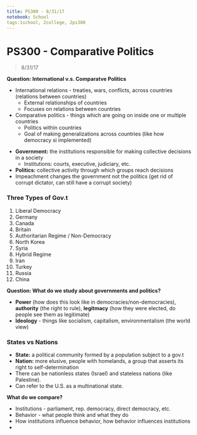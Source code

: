```yaml
---
title: PS300 - 8/31/17
notebook: School
tags:1school, 2college, 2ps300
---
```


# PS300 - Comparative Politics
> 8/31/17

**Question: International v.s. Comparatve Politics** 

- International relations - treaties, wars, conflicts, across countries (relations between countries)
  + External relationships of countries
  + Focuses on relations between countries 
- Comparative politics - things which are going on inside one or multiple countries
  + Politics within countries
  + Goal of making generalizations across countries (like how democracy si implemented)

* **Government:** the institutions responsible for making collective decisions in a society
  - Institutions: courts, executive, judiciary, etc.
* **Politics:** collective activity through which groups reach decisions
* Impeachment changes the government not the politics (get rid of corrupt dictator, can still have a corrupt society)

### Three Types of Gov.t
1. Liberal Democracy
  1. Germany
  2. Canada
  3. Britain
2. Authoritarian Regime / Non-Democracy
  1. North Korea
  2. Syria 
3. Hybrid Regime
  1. Iran
  2. Turkey
  3. Russia  
  4. China

**Question: What do we study about governments and politics?** 

* **Power** (how does this look like in democracies/non-democracies), **authority** (the right to rule), **legitmacy** (how they were elected, do people see them as legitimate)
* **Ideology** - things like socialism, capitalism, environmentalism (the world view)

### States vs Nations

* **State:** a political community formed by a population subject to a gov.t
* **Nation:** more elusive, people with homelands, a group that asserts its right to self-determination
* There can be nationless states (Israel) and stateless nations (like Palestine). 
* Can refer to the U.S. as a multinational state. 

**What do we compare?** 
* Institutions - parliament, rep. democracy, direct democracy, etc.
* Behavior - what people think and what they do
* How institutions influence behavior, how behavior influences institutions
* 
